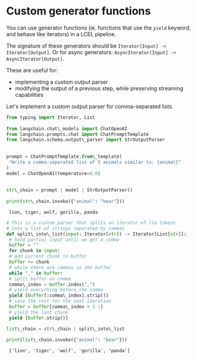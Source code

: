 # Custom generator functions

You can use generator functions (ie. functions that use the `yield` keyword, and behave like iterators) in a LCEL pipeline.

The signature of these generators should be `Iterator[Input] -> Iterator[Output]`. Or for async generators: `AsyncIterator[Input] -> AsyncIterator[Output]`.

These are useful for:

- implementing a custom output parser
- modifying the output of a previous step, while preserving streaming capabilities

Let's implement a custom output parser for comma-separated lists.

```python
from typing import Iterator, List  
  
from langchain.chat\_models import ChatOpenAI  
from langchain.prompts.chat import ChatPromptTemplate  
from langchain.schema.output\_parser import StrOutputParser  
  
  
prompt = ChatPromptTemplate.from\_template(  
 "Write a comma-separated list of 5 animals similar to: {animal}"  
)  
model = ChatOpenAI(temperature=0.0)  
  
  
str\_chain = prompt | model | StrOutputParser()  
  
print(str\_chain.invoke({"animal": "bear"}))  

```

```text
 lion, tiger, wolf, gorilla, panda  

```

```python
# This is a custom parser that splits an iterator of llm tokens  
# into a list of strings separated by commas  
def split\_into\_list(input: Iterator[str]) -> Iterator[List[str]]:  
 # hold partial input until we get a comma  
 buffer = ""  
 for chunk in input:  
 # add current chunk to buffer  
 buffer += chunk  
 # while there are commas in the buffer  
 while "," in buffer:  
 # split buffer on comma  
 comma\_index = buffer.index(",")  
 # yield everything before the comma  
 yield [buffer[:comma\_index].strip()]  
 # save the rest for the next iteration  
 buffer = buffer[comma\_index + 1 :]  
 # yield the last chunk  
 yield [buffer.strip()]  

```

```python
list\_chain = str\_chain | split\_into\_list  
  
print(list\_chain.invoke({"animal": "bear"}))  

```

```text
 ['lion', 'tiger', 'wolf', 'gorilla', 'panda']  

```
